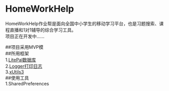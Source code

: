 # HomeWorkHelp
HomeWorkHelp作业帮是面向全国中小学生的移动学习平台，也是习题搜索、课程直播和1对1辅导的综合学习工具。<br/>
项目正在开发中......<br/>

##项目采用MVP模<br/>
##所用框架<br/>
  1.[LitePal数据库](https://github.com/jianghaijun/LitePal)<br/>
  2.[Logger打印日志](https://github.com/jianghaijun/logger)<br/>
  3.[xUtils3](https://github.com/jianghaijun/xUtils3)<br/>
##使用工具<br/>
  1.SharedPreferences
